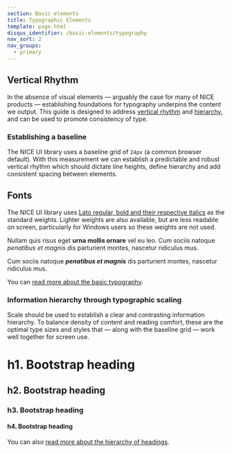 ```yaml
---
section: Basic elements
title: Typographic Elements
template: page.html
disqus_identifier: /basic-elements/typography
nav_sort: 2
nav_groups:
  - primary
---
```


## Vertical Rhythm

In the absence of visual elements — arguably the case for many of NICE products — establishing foundations for typography underpins the content we output. This guide is designed to address [vertical rhythm](http://webtypography.net/2.2.2) and [hierarchy](http://webtypography.net/3.1.1), and can be used to promote consistency of type.

### Establishing a baseline

The NICE UI library uses a baseline grid of <code>24px</code> (a common browser default).  With this measurement we can establish a predictable and robust vertical rhythm which should dictate line heights, define hierarchy and add consistent spacing between elements.

## Fonts

The NICE UI library uses [Lato regular, bold and their respective italics](http://www.latofonts.com/lato-free-fonts/) as the standard weights. Lighter weights are also available, but are less readable on screen, particularly for Windows users so these weights are not used.

<div class="guide-example example-processed">
  <p>Nullam quis risus eget <strong>urna mollis ornare</strong> vel eu leo. Cum sociis natoque <em>penatibus et magnis</em> dis parturient montes, nascetur ridiculus mus.</p>
  <p>Cum sociis natoque <strong><em>penatibus et magnis</em></strong> dis parturient montes, nascetur ridiculus mus.</p>
</div>

You can [read more about the basic typography](./typography/body-copy.html).

### Information hierarchy through typographic scaling

Scale should be used to establish a clear and contrasting information hierarchy. To balance density of content and reading comfort, these are the optimal type sizes and styles that — along with the baseline grid — work well together for screen use.

<div class="guide-example guide-example-tight example-processed">
  <h1>h1. Bootstrap heading</h1>
  <h2>h2. Bootstrap heading</h2>
  <h3>h3. Bootstrap heading</h3>
  <h4>h4. Bootstrap heading</h4>
</div>

You can also [read more about the hierarchy of headings](./typography/headings.html).
